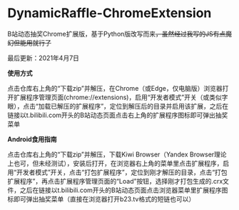 # DynamicRaffle-ChromeExtension
B站动态抽奖Chrome扩展版，基于Python版改写而来<s>，虽然经过我写的JS有点魔幻但能用就行了</s>

最后更新：2021年4月7日

**使用方式**

点击仓库右上角的“下载zip”并解压，在Chrome（或Edge，仅电脑版）浏览器打开扩展程序管理页面(chrome://extensions)，启用“开发者模式”开关（或类似字眼），点击“加载已解压的扩展程序”，定位到解压后的目录并启用该扩展，之后在链接以t.bilibili.com开头的B站动态页面点击右上角的扩展程序图标即可弹出抽奖菜单

**Android食用指南**

点击仓库右上角的“下载zip”并解压，下载Kiwi Browser（Yandex Browser理论上也可，但未经测试），安装后打开，在浏览器右上角的菜单里点击扩展程序，启用“开发者模式”开关，点击“打包扩展程序”，定位到刚才解压的目录，点击“打包扩展程序”，再点击扩展程序管理页面的“Load”按钮，选择刚才打包生成的.crx文件，之后在链接以t.bilibili.com开头的B站动态页面点击浏览器菜单里扩展程序图标即可弹出抽奖菜单（直接在浏览器打开b23.tv格式的短链也可以）
